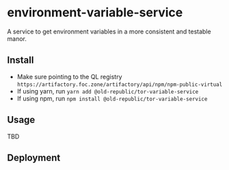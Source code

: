 # environment-variable-service
A service to get environment variables in a more consistent and testable manor.

## Install

  - Make sure pointing to the QL registry `https://artifactory.foc.zone/artifactory/api/npm/npm-public-virtual`
  - If using yarn, run `yarn add @old-republic/tor-variable-service` 
  - If using npm, run `npm install @old-republic/tor-variable-service`

## Usage
TBD


## Deployment
